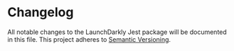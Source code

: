 # Changelog

All notable changes to the LaunchDarkly Jest package will be documented in this file. This project adheres to [Semantic Versioning](https://semver.org).
